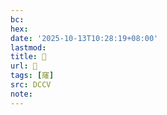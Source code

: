 ```yaml
---
bc:
hex:
date: '2025-10-13T10:28:19+08:00'
lastmod:
title: 􃆵
url: 􃆵
tags: [窿]
src: DCCV
note:
---
```

